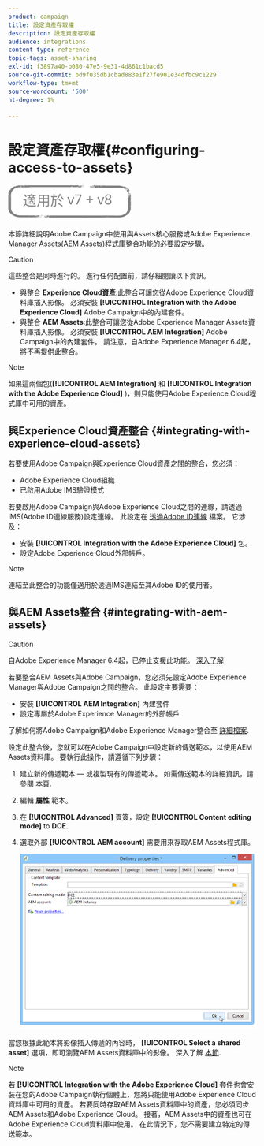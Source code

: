 ```yaml
---
product: campaign
title: 設定資產存取權
description: 設定資產存取權
audience: integrations
content-type: reference
topic-tags: asset-sharing
exl-id: f3897a40-b080-47e5-9e31-4d861c1bacd5
source-git-commit: bd9f035db1cbad883e1f27fe901e34dfbc9c1229
workflow-type: tm+mt
source-wordcount: '500'
ht-degree: 1%

---
```


# 設定資產存取權{#configuring-access-to-assets}

![](../../assets/common.svg)

本節詳細說明Adobe Campaign中使用與Assets核心服務或Adobe Experience Manager Assets(AEM Assets)程式庫整合功能的必要設定步驟。

>[!CAUTION]
>
>這些整合是同時進行的。 進行任何配置前，請仔細閱讀以下資訊。

* 與整合 **Experience Cloud資產**:此整合可讓您從Adobe Experience Cloud資料庫插入影像。 必須安裝 **[!UICONTROL Integration with the Adobe Experience Cloud]** Adobe Campaign中的內建套件。
* 與整合 **AEM Assets**:此整合可讓您從Adobe Experience Manager Assets資料庫插入影像。 必須安裝 **[!UICONTROL AEM Integration]** Adobe Campaign中的內建套件。 請注意，自Adobe Experience Manager 6.4起，將不再提供此整合。

>[!NOTE]
>
>如果這兩個包(**[!UICONTROL AEM Integration]** 和 **[!UICONTROL Integration with the Adobe Experience Cloud]** )，則只能使用Adobe Experience Cloud程式庫中可用的資產。

## 與Experience Cloud資產整合 {#integrating-with-experience-cloud-assets}

若要使用Adobe Campaign與Experience Cloud資產之間的整合，您必須：

* Adobe Experience Cloud組織
* 已啟用Adobe IMS驗證模式

若要啟用Adobe Campaign與Adobe Experience Cloud之間的連線，請透過IMS(Adobe ID連線服務)設定連線。 此設定在 [透過Adobe ID連線](../../integrations/using/about-adobe-id.md) 檔案。 它涉及：

* 安裝 **[!UICONTROL Integration with the Adobe Experience Cloud]** 包。
* 設定Adobe Experience Cloud外部帳戶。

>[!NOTE]
>
>連結至此整合的功能僅適用於透過IMS連結至其Adobe ID的使用者。

## 與AEM Assets整合 {#integrating-with-aem-assets}


>[!CAUTION]
>
>自Adobe Experience Manager 6.4起，已停止支援此功能。 [深入了解](https://experienceleague.adobe.com/docs/experience-manager-64/release-notes/deprecated-removed-features.html?lang=en#removed-features)

若要整合AEM Assets與Adobe Campaign，您必須先設定Adobe Experience Manager與Adobe Campaign之間的整合。 此設定主要需要：

* 安裝 **[!UICONTROL AEM Integration]** 內建套件
* 設定專屬於Adobe Experience Manager的外部帳戶

了解如何將Adobe Campaign和Adobe Experience Manager整合至 [詳細檔案](../../integrations/using/about-adobe-experience-manager.md).

設定此整合後，您就可以在Adobe Campaign中設定新的傳送範本，以使用AEM Assets資料庫。 要執行此操作，請遵循下列步驟：

1. 建立新的傳遞範本 — 或複製現有的傳遞範本。 如需傳送範本的詳細資訊，請參閱 [本頁](../../delivery/using/about-templates.md).
1. 編輯 **屬性** 範本。
1. 在 **[!UICONTROL Advanced]** 頁簽，設定 **[!UICONTROL Content editing mode]** to **DCE**.
1. 選取外部 **[!UICONTROL AEM account]** 需要用來存取AEM Assets程式庫。

   ![](assets/dam_aem_assets1.png)

當您根據此範本將影像插入傳遞的內容時， **[!UICONTROL Select a shared asset]** 選項，即可瀏覽AEM Assets資料庫中的影像。 深入了解 [本節](../../integrations/using/inserting-a-shared-asset.md).

>[!NOTE]
>
>若 **[!UICONTROL Integration with the Adobe Experience Cloud]** 套件也會安裝在您的Adobe Campaign執行個體上，您將只能使用Adobe Experience Cloud資料庫中可用的資產。 若要同時存取AEM Assets資料庫中的資產，您必須同步AEM Assets和Adobe Experience Cloud。 接著，AEM Assets中的資產也可在Adobe Experience Cloud資料庫中使用。 在此情況下，您不需要建立特定的傳送範本。
